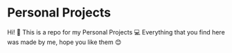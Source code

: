﻿# Personal Projects

Hi! :wave:
This is a repo for my Personal Projects  :computer:
Everything that you find here was made by me, hope you like them :blush:
